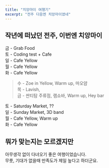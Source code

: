 ```yaml
---
title: "치앙마이 여행기"
excerpt: "전주 다음엔 치앙마이였네"
---
```


## 작년에 떠났던 전주, 이번엔 치앙마이

금 - Grab Food  
토 - Coding test + Cafe  
일 - Cafe Yellow  
월 - Cafe Yellow  
화 - Cafe Yellow  

> 수 - Zoe in Yellow, Warm up, 마오얌  
> 목 - Lavish,   
> 금 - 싼티탐 주류점, 램쇼바, Warm up, Hey bar  

토 - Saturday Market, ??  
일 - Sunday Market, 3D band  
월 - Cafe Yellow, Warm up  
화 - Cafe Yellow  


## 뭐가 맞는지는 모르겠지만 

아무생각 없이 다녀오기 좋은 여행이었습니다.  
무릇, 기대가 없을때 만족도가 제일 높다고 하더군요. 

